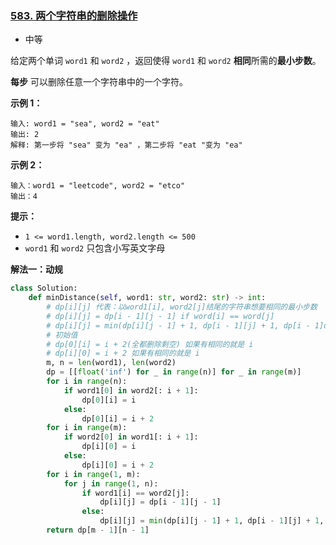 ### [583. 两个字符串的删除操作](https://leetcode.cn/problems/delete-operation-for-two-strings/)

- 中等

给定两个单词 `word1` 和 `word2` ，返回使得 `word1` 和 `word2` **相同**所需的**最小步数**。

**每步** 可以删除任意一个字符串中的一个字符。

**示例 1：**

```
输入: word1 = "sea", word2 = "eat"
输出: 2
解释: 第一步将 "sea" 变为 "ea" ，第二步将 "eat "变为 "ea"
```

**示例 2：**

```
输入：word1 = "leetcode", word2 = "etco"
输出：4
```

**提示：**

- `1 <= word1.length, word2.length <= 500`
- `word1` 和 `word2` 只包含小写英文字母

**解法一：动规**

```python
class Solution:
    def minDistance(self, word1: str, word2: str) -> int:
        # dp[i][j] 代表：以word1[i], word2[j]结尾的字符串想要相同的最小步数
        # dp[i][j] = dp[i - 1][j - 1] if word[i] == word[j]
        # dp[i][j] = min(dp[i][j - 1] + 1, dp[i - 1][j] + 1, dp[i - 1]dp[j - 1] + 2)
        # 初始值
        # dp[0][i] = i + 2(全都删除剩空) 如果有相同的就是 i
        # dp[i][0] = i + 2 如果有相同的就是 i
        m, n = len(word1), len(word2)
        dp = [[float('inf') for _ in range(n)] for _ in range(m)]
        for i in range(n):
            if word1[0] in word2[: i + 1]:
                dp[0][i] = i
            else:
                dp[0][i] = i + 2
        for i in range(m):
            if word2[0] in word1[: i + 1]:
                dp[i][0] = i
            else:
                dp[i][0] = i + 2
        for i in range(1, m):
            for j in range(1, n):
                if word1[i] == word2[j]:
                    dp[i][j] = dp[i - 1][j - 1]
                else:
                    dp[i][j] = min(dp[i][j - 1] + 1, dp[i - 1][j] + 1, dp[i - 1][j - 1] + 2)
        return dp[m - 1][n - 1]
```

